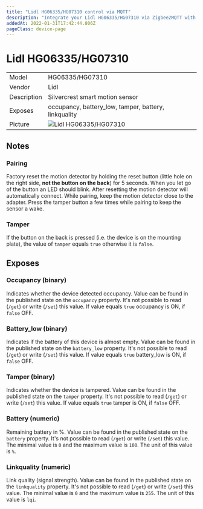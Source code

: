```yaml
---
title: "Lidl HG06335/HG07310 control via MQTT"
description: "Integrate your Lidl HG06335/HG07310 via Zigbee2MQTT with whatever smart home infrastructure you are using without the vendors bridge or gateway."
addedAt: 2022-01-31T17:42:44.806Z
pageClass: device-page
---
```


<!-- !!!! -->
<!-- ATTENTION: This file is auto-generated through docgen! -->
<!-- You can only edit the "Notes"-Section between the two comment lines "Notes BEGIN" and "Notes END". -->
<!-- Do not use h1 or h2 heading within "## Notes"-Section. -->
<!-- !!!! -->

# Lidl HG06335/HG07310

|     |     |
|-----|-----|
| Model | HG06335/HG07310  |
| Vendor  | Lidl  |
| Description | Silvercrest smart motion sensor |
| Exposes | occupancy, battery_low, tamper, battery, linkquality |
| Picture | ![Lidl HG06335/HG07310](https://www.zigbee2mqtt.io/images/devices/HG06335-HG07310.jpg) |


<!-- Notes BEGIN: You can edit here. Add "## Notes" headline if not already present. -->
## Notes


### Pairing
Factory reset the motion detector by holding the reset button (little hole on the right side, **not the button on the back**) for 5 seconds.
When you let go of the button an LED should blink.
After resetting the motion detector will automatically connect.
While pairing, keep the motion detector close to the adapter.
Press the tamper button a few times while pairing to keep the sensor a wake.

### Tamper
If the button on the back is pressed (i.e. the device is on the mounting plate), the value of `tamper` equals `true` otherwise it is `false`.
<!-- Notes END: Do not edit below this line -->



## Exposes

### Occupancy (binary)
Indicates whether the device detected occupancy.
Value can be found in the published state on the `occupancy` property.
It's not possible to read (`/get`) or write (`/set`) this value.
If value equals `true` occupancy is ON, if `false` OFF.

### Battery_low (binary)
Indicates if the battery of this device is almost empty.
Value can be found in the published state on the `battery_low` property.
It's not possible to read (`/get`) or write (`/set`) this value.
If value equals `true` battery_low is ON, if `false` OFF.

### Tamper (binary)
Indicates whether the device is tampered.
Value can be found in the published state on the `tamper` property.
It's not possible to read (`/get`) or write (`/set`) this value.
If value equals `true` tamper is ON, if `false` OFF.

### Battery (numeric)
Remaining battery in %.
Value can be found in the published state on the `battery` property.
It's not possible to read (`/get`) or write (`/set`) this value.
The minimal value is `0` and the maximum value is `100`.
The unit of this value is `%`.

### Linkquality (numeric)
Link quality (signal strength).
Value can be found in the published state on the `linkquality` property.
It's not possible to read (`/get`) or write (`/set`) this value.
The minimal value is `0` and the maximum value is `255`.
The unit of this value is `lqi`.

